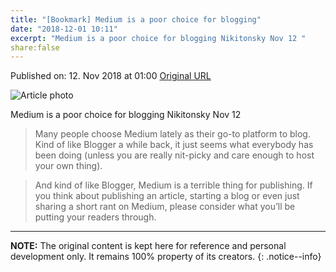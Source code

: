 ```yaml
---
title: "[Bookmark] Medium is a poor choice for blogging"
date: "2018-12-01 10:11"
excerpt: "Medium is a poor choice for blogging Nikitonsky Nov 12 "
share:false
---
```


Published on: 12. Nov 2018 at 01:00
[Original URL](https://medium.com/@nikitonsky/medium-is-a-poor-choice-for-blogging-bb0048d19133)

![Article photo](https://cdn-images-1.medium.com/max/2000/1*6Mu_U4dUXP5uzebamoUYaw.png)

Medium is a poor choice for blogging Nikitonsky Nov 12

> Many people choose Medium lately as their go-to platform to blog. Kind of like Blogger a while back, it just seems what everybody has been doing (unless you are really nit-picky and care enough to host your own thing).

> And kind of like Blogger, Medium is a terrible thing for publishing. If you think about publishing an article, starting a blog or even just sharing a short rant on Medium, please consider what you’ll be putting your readers through.

--- 

**NOTE:** The original content is kept here for reference and personal development only. It remains 100% property of its creators.
{: .notice--info}

